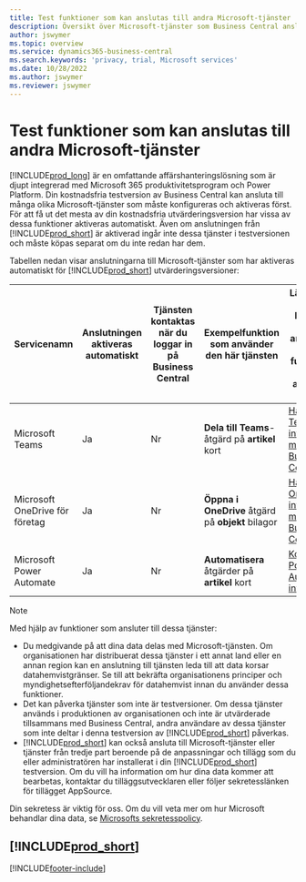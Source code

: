 ```yaml
---
title: Test funktioner som kan anslutas till andra Microsoft-tjänster
description: Översikt över Microsoft-tjänster som Business Central ansluter till med testversionen.
author: jswymer
ms.topic: overview
ms.service: dynamics365-business-central
ms.search.keywords: 'privacy, trial, Microsoft services'
ms.date: 10/28/2022
ms.author: jswymer
ms.reviewer: jswymer
---
```

# Test funktioner som kan anslutas till andra Microsoft-tjänster 

[!INCLUDE[prod_long](includes/prod_long.md)] är en omfattande affärshanteringslösning som är djupt integrerad med Microsoft 365 produktivitetsprogram och Power Platform. Din kostnadsfria testversion av Business Central kan ansluta till många olika Microsoft-tjänster som måste konfigureras och aktiveras först. För att få ut det mesta av din kostnadsfria utvärderingsversion har vissa av dessa funktioner aktiveras automatiskt. Även om anslutningen från [!INCLUDE[prod_short](includes/prod_short.md)] är aktiverad ingår inte dessa tjänster i testversionen och måste köpas separat om du inte redan har dem.

Tabellen nedan visar anslutningarna till Microsoft-tjänster som har aktiveras automatiskt för [!INCLUDE[prod_short](includes/prod_short.md)] utvärderingsversioner:

|Servicenamn|Anslutningen aktiveras automatiskt |Tjänsten kontaktas när du loggar in på Business Central |Exempelfunktion som använder den här tjänsten | Lär dig hur du hanterar den anslutning och de funktioner som använder den|  
|------------|-------------|--------|------------|-------------|
|Microsoft Teams|Ja|Nr|**Dela till Teams**-åtgärd på **artikel** kort |[Hantera Teams-integrering med Business Central](admin-teams-integration.md)|  
|Microsoft OneDrive för företag|Ja|Nr|**Öppna i OneDrive** åtgärd på **objekt** bilagor |[Hantera OneDrive integrering med Business Central](admin-onedrive-integration.md#configure-onedrive-using-onedrive-setup)|  
| Microsoft Power Automate |Ja|Nr|**Automatisera** åtgärder på **artikel** kort |[Konfigurera Power Automate integrering](/dynamics365/business-central/dev-itpro/powerplatform/power-automate-setup)|  

> [!NOTE]
> Med hjälp av funktioner som ansluter till dessa tjänster: 
>
> - Du medgivande på att dina data delas med Microsoft-tjänsten. Om organisationen har distribuerat dessa tjänster i ett annat land eller en annan region kan en anslutning till tjänsten leda till att data korsar datahemvistgränser. Se till att bekräfta organisationens principer och myndighetsefterföljandekrav för datahemvist innan du använder dessa funktioner. 
> - Det kan påverka tjänster som inte är testversioner. Om dessa tjänster används i produktionen av organisationen och inte är utvärderade tillsammans med Business Central, andra användare av dessa tjänster som inte deltar i denna testversion av [!INCLUDE[prod_short](includes/prod_short.md)] påverkas.
> - [!INCLUDE[prod_short](includes/prod_short.md)] kan också ansluta till Microsoft-tjänster eller tjänster från tredje part beroende på de anpassningar och tillägg som du eller administratören har installerat i din [!INCLUDE[prod_short](includes/prod_short.md)] testversion. Om du vill ha information om hur dina data kommer att bearbetas, kontaktar du tilläggsutvecklaren eller följer sekretesslänken för tillägget AppSource. 

Din sekretess är viktig för oss. Om du vill veta mer om hur Microsoft behandlar dina data, se [Microsofts sekretesspolicy](https://go.microsoft.com/fwlink/?linkid=521839).

## [!INCLUDE[prod_short](includes/free_trial_md.md)]  

[!INCLUDE[footer-include](includes/footer-banner.md)]